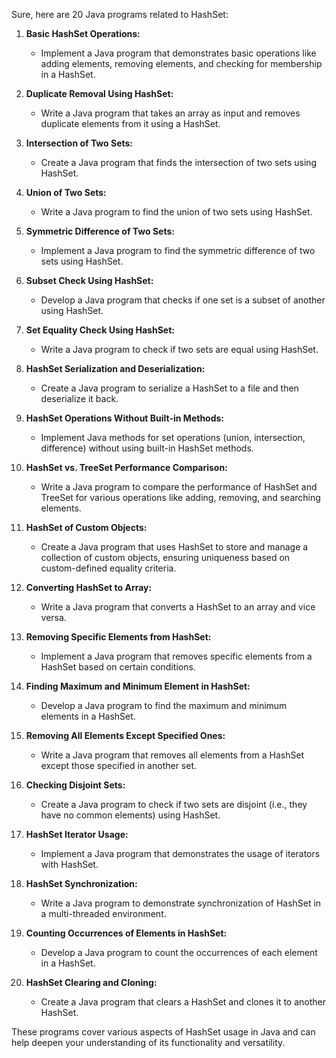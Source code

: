 Sure, here are 20 Java programs related to HashSet:

1. **Basic HashSet Operations:**

   - Implement a Java program that demonstrates basic operations like adding elements, removing elements, and checking for membership in a HashSet.

2. **Duplicate Removal Using HashSet:**

   - Write a Java program that takes an array as input and removes duplicate elements from it using a HashSet.

3. **Intersection of Two Sets:**

   - Create a Java program that finds the intersection of two sets using HashSet.

4. **Union of Two Sets:**

   - Write a Java program to find the union of two sets using HashSet.

5. **Symmetric Difference of Two Sets:**

   - Implement a Java program to find the symmetric difference of two sets using HashSet.

6. **Subset Check Using HashSet:**

   - Develop a Java program that checks if one set is a subset of another using HashSet.

7. **Set Equality Check Using HashSet:**

   - Write a Java program to check if two sets are equal using HashSet.

8. **HashSet Serialization and Deserialization:**

   - Create a Java program to serialize a HashSet to a file and then deserialize it back.

9. **HashSet Operations Without Built-in Methods:**

   - Implement Java methods for set operations (union, intersection, difference) without using built-in HashSet methods.

10. **HashSet vs. TreeSet Performance Comparison:**

    - Write a Java program to compare the performance of HashSet and TreeSet for various operations like adding, removing, and searching elements.

11. **HashSet of Custom Objects:**

    - Create a Java program that uses HashSet to store and manage a collection of custom objects, ensuring uniqueness based on custom-defined equality criteria.

12. **Converting HashSet to Array:**

    - Write a Java program that converts a HashSet to an array and vice versa.

13. **Removing Specific Elements from HashSet:**

    - Implement a Java program that removes specific elements from a HashSet based on certain conditions.

14. **Finding Maximum and Minimum Element in HashSet:**

    - Develop a Java program to find the maximum and minimum elements in a HashSet.

15. **Removing All Elements Except Specified Ones:**

    - Write a Java program that removes all elements from a HashSet except those specified in another set.

16. **Checking Disjoint Sets:**

    - Create a Java program to check if two sets are disjoint (i.e., they have no common elements) using HashSet.

17. **HashSet Iterator Usage:**

    - Implement a Java program that demonstrates the usage of iterators with HashSet.

18. **HashSet Synchronization:**

    - Write a Java program to demonstrate synchronization of HashSet in a multi-threaded environment.

19. **Counting Occurrences of Elements in HashSet:**

    - Develop a Java program to count the occurrences of each element in a HashSet.

20. **HashSet Clearing and Cloning:**
    - Create a Java program that clears a HashSet and clones it to another HashSet.

These programs cover various aspects of HashSet usage in Java and can help deepen your understanding of its functionality and versatility.
